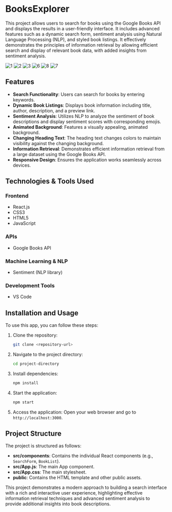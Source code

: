# BooksExplorer

This project allows users to search for books using the Google Books API and displays the results in a user-friendly interface. It includes advanced features such as a dynamic search form, sentiment analysis using Natural Language Processing (NLP), and styled book listings. It effectively demonstrates the principles of information retrieval by allowing efficient search and display of relevant book data, with added insights from sentiment analysis.

![1](https://github.com/user-attachments/assets/86dc0c34-289d-4efd-a64d-e43235579564)
![2](https://github.com/user-attachments/assets/14308f8a-1874-4a8c-94b7-5f1c571e96cc)
![3](https://github.com/user-attachments/assets/ea892818-d26e-4d8d-abc7-cd575804198f)
![6](https://github.com/user-attachments/assets/bab1d998-1059-41c7-91fa-c706716d75e2)
![8](https://github.com/user-attachments/assets/8c93be14-391d-4d2d-8ff7-242acadb6c9c)
![7](https://github.com/user-attachments/assets/353c0933-94a1-4caa-be6f-e6c2377d54de)

## Features

- **Search Functionality**: Users can search for books by entering keywords.
- **Dynamic Book Listings**: Displays book information including title, author, description, and a preview link.
- **Sentiment Analysis**: Utilizes NLP to analyze the sentiment of book descriptions and display sentiment scores with corresponding emojis.
- **Animated Background**: Features a visually appealing, animated background.
- **Changing Heading Text**: The heading text changes colors to maintain visibility against the changing background.
- **Information Retrieval**: Demonstrates efficient information retrieval from a large dataset using the Google Books API.
- **Responsive Design**: Ensures the application works seamlessly across devices.

## Technologies & Tools Used

### Frontend
- React.js
- CSS3
- HTML5
- JavaScript

### APIs
- Google Books API

### Machine Learning & NLP
- Sentiment (NLP library)

### Development Tools
- VS Code

## Installation and Usage

To use this app, you can follow these steps:

1. Clone the repository:
    ```sh
    git clone <repository-url>
    ```

2. Navigate to the project directory:
    ```sh
    cd project-directory
    ```

3. Install dependencies:
    ```sh
    npm install
    ```

4. Start the application:
    ```sh
    npm start
    ```

5. Access the application: Open your web browser and go to `http://localhost:3000`.

## Project Structure

The project is structured as follows:

- **src/components**: Contains the individual React components (e.g., `SearchForm`, `BookList`).
- **src/App.js**: The main App component.
- **src/App.css**: The main stylesheet.
- **public**: Contains the HTML template and other public assets.

This project demonstrates a modern approach to building a search interface with a rich and interactive user experience, highlighting effective information retrieval techniques and advanced sentiment analysis to provide additional insights into book descriptions.
